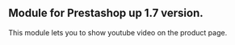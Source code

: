 ## Module for Prestashop up 1.7 version.

This module lets you to show youtube video on the product page.
